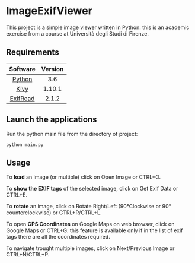 # ImageExifViewer

This project is a simple image viewer written in Python: this is an academic exercise from a course at Università degli Studi di Firenze.


## Requirements
| Software  | Version | 
|:--------------------------------------------------------------:|:-------:|
| [Python](https://www.python.org)                               | 3.6     |
| [Kivy](https://kivy.org/#home)                                 | 1.10.1  |
| [ExifRead](https://pypi.org/project/ExifRead/)                 | 2.1.2   |

## Launch the applications
Run the python main file from the directory of project:
```
python main.py
```

## Usage
To **load** an image (or multiple) click on Open Image or CTRL+O.

To **show the EXIF tags** of the selected image, click on Get Exif Data or CTRL+E.

To **rotate**  an image, click on Rotate Right/Left (90°Clockwise or 90° counterclockwise) or CTRL+R/CTRL+L.

To open **GPS Coordinates** on Google Maps on web browser, click on Google Maps or CTRL+G: this feature is available only if in the list of exif tags there are all the coordinates required.

To navigate trought multiple images, click on Next/Previous Image or CTRL+N/CTRL+P.

